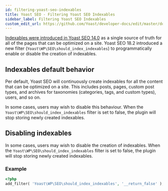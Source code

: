 ```yaml
---
id: filtering-yoast-seo-indexables
title: Yoast SEO - Filtering Yoast SEO Indexables
sidebar_label: Filtering Yoast SEO Indexables
custom_edit_url: https://github.com/Yoast/developer-docs/edit/master/docs/customization/yoast-seo/filters/filtering-yoast-seo-indexables.md
---
```


[Indexables were introduced in Yoast SEO 14.0](https://yoast.com/innovations/indexables/) as a single source of truth for all of the pages that can be optimized on a site. Yoast SEO 18.2 introduced a new filter (`Yoast\WP\SEO\should_index_indexables`) to programmatically enable or disable the creation of indexables.

## Indexables default behavior

Per default, Yoast SEO will continuously create indexables for all the content that can be optimized on a site. This includes posts, pages, custom post types, and archives for taxonomies (categories, tags, and custom types), users, and so on.

In some cases, users may wish to disable this behaviour. When the `Yoast\WP\SEO\should_index_indexables` filter is set to false, the plugin will stop storing newly created indexables.

## Disabling indexables

In some cases, users may wish to disable the creation of indexables. When the `Yoast\WP\SEO\should_index_indexables` filter is set to false, the plugin will stop storing newly created indexables.

### Example

```php
<?php
add_filter( 'Yoast\WP\SEO\should_index_indexables', '__return_false' );
```
